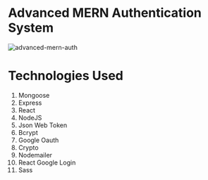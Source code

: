 # Advanced MERN Authentication System

![advanced-mern-auth](https://user-images.githubusercontent.com/73966666/209435233-01be767f-7a6e-4e51-a074-720b3cfedae8.png)

# Technologies Used
1. Mongoose
2. Express
3. React
4. NodeJS
5. Json Web Token
6. Bcrypt
7. Google Oauth
8. Crypto
9. Nodemailer
10. React Google Login
11. Sass
